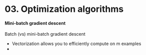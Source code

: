 # 03. Optimization algorithms

#### Mini-batch gradient descent

Batch  (vs)  mini-batch gradient descent

- Vectorization allows you to efficiently compute on m examples
- 